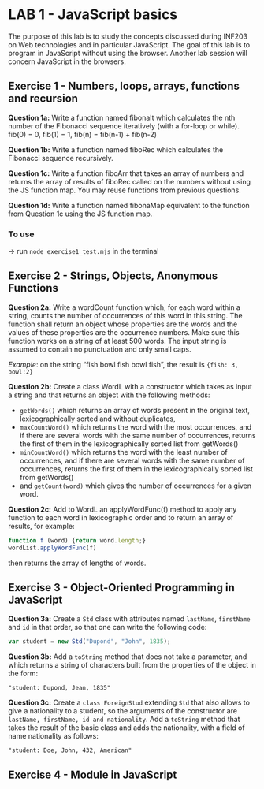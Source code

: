 # LAB 1 - JavaScript basics
The purpose of this lab is to study the concepts discussed during INF203 on Web technologies and in particular JavaScript. The goal of this lab is to program in JavaScript without using the browser. Another lab session will concern JavaScript in the browsers.

## Exercise 1 - Numbers, loops, arrays, functions and recursion
**Question 1a:** Write a function named fibonaIt which calculates the nth number of the Fibonacci sequence iteratively (with a for-loop or while). fib(0) = 0, fib(1) = 1, fib(n) = fib(n-1) + fib(n-2)

**Question 1b:** Write a function named fiboRec which calculates the Fibonacci sequence recursively.

**Question 1c:** Write a function fiboArr that takes an array of numbers and returns the array of results of fiboRec called on the numbers without using the JS function map. You may reuse functions from previous questions.

**Question 1d:** Write a function named fibonaMap equivalent to the function from Question 1c using the JS function map.

### To use
-> run `node exercise1_test.mjs` in the terminal

## Exercise 2 - Strings, Objects, Anonymous Functions

**Question 2a:** Write a wordCount function which, for each word within a string, counts the number of occurrences of this word in this string. The function shall return an object whose properties are the words and the values of these properties are the occurrence numbers. Make sure this function works on a string of at least 500 words. The input string is assumed to contain no punctuation and only small caps.

*Example*: on the string “fish bowl fish bowl fish”, the result is `{fish: 3, bowl:2}`

**Question 2b:** Create a class WordL with a constructor which takes as input a string and that returns an object with the following methods:

* `getWords()` which returns an array of words present in the original text, lexicographically sorted and without duplicates,
* `maxCountWord()` which returns the word with the most occurrences, and if there are several words with the same number of occurrences, returns the first of them in the lexicographically sorted list from getWords()
* `minCountWord()` which returns the word with the least number of occurrences, and if there are several words with the same number of occurrences, returns the first of them in the lexicographically sorted list from getWords() 
* and `getCount(word)` which gives the number of occurrences for a given word.

**Question 2c:** Add to WordL an applyWordFunc(f) method to apply any function to each word in lexicographic order and to return an array of results, for example:

``` JavaScript
function f (word) {return word.length;}
wordList.applyWordFunc(f)
```
then returns the array of lengths of words.

## Exercise 3 - Object-Oriented Programming in JavaScript
**Question 3a:** Create a `Std` class with attributes named `lastName`, `firstName` and `id` in that order, so that one can write the following code:

```JavaScript
var student = new Std("Dupond", "John", 1835);
```

**Question 3b:** Add a `toString` method that does not take a parameter, and which returns a string of characters built from the properties of the object in the form:

`"student: Dupond, Jean, 1835"`

**Question 3c:** Create a `class ForeignStud` extending `Std` that also allows to give a nationality to a student, so the arguments of the constructor are `lastName, firstName, id and nationality`. Add a `toString` method that takes the result of the basic class and adds the nationality, with a field of name nationality as follows:

`"student: Doe, John, 432, American"`

## Exercise 4 - Module in JavaScript
